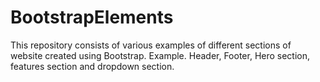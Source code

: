 # BootstrapElements
This repository consists of various examples of different sections of website created using Bootstrap. Example. Header, Footer, Hero section, features section and dropdown section.
